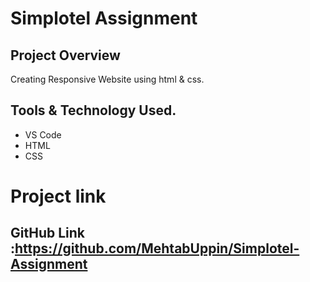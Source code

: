 # Simplotel  Assignment
## Project Overview
Creating Responsive Website using html & css.
## Tools & Technology Used.
* VS Code
* HTML
* CSS
# Project link
## GitHub Link :https://github.com/MehtabUppin/Simplotel-Assignment


